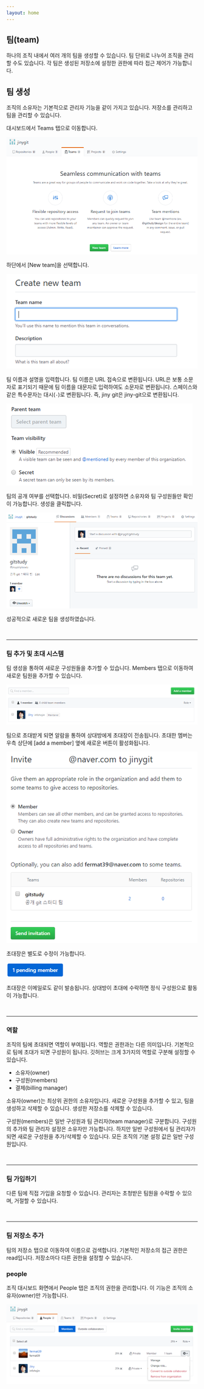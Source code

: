 ```yaml
---
layout: home
---
```

## 팀(team)
하나의 조직 내에서 여러 개의 팀을 생성할 수 있습니다. 팀 단위로 나누어 조직을 관리할 수도 있습니다. 각 팀은 생성된 저장소에 설정한 권한에 따라 접근 제어가 가능합니다.  

## 팀 생성
조직의 소유자는 기본적으로 관리자 기능을 같이 가지고 있습니다. 저장소를 관리하고 팀을 관리할 수 있습니다.  

대시보드에서 Teams 탭으로 이동합니다.  

![github](./img/team_01.png)  

하단에서 [New team]을 선택합니다.  

![github](./img/team_02.png)  

팀 이름과 설명을 입력합니다. 팀 이름은 URL 접속으로 변환됩니다. URL은 보통 소문자로 표기되기 때문에 팀 이름을 대문자로 입력하여도 소문자로 변환됩니다. 스페이스와 같은 특수문자는 대시(`-`)로 변환됩니다. 즉, jiny git은 jiny-git으로 변환됩니다.  

![github](./img/team_03.png)  

팀의 공개 여부를 선택합니다. 비밀(Secret)로 설정하면 소유자와 팀 구성원들만 확인이 가능합니다. 생성을 클릭합니다.  

![github](./img/team_04.png)  

성공적으로 새로운 팀을 생성하였습니다.  

<br>
<hr>

### 팀 추가 및 초대 시스템
팀 생성을 통하여 새로운 구성원들을 추가할 수 있습니다. Members 탭으로 이동하여 새로운 팀원을 추가할 수 있습니다.  

![github](./img/team_05.png)  

팀으로 초대받게 되면 알람을 통하여 상대방에게 초대장이 전송됩니다. 초대한 멤버는 우측 상단에 [add a member] 옆에 새로운 버튼이 활성화됩니다.  

![github](./img/team_06.png)  

초대장은 별도로 수정이 가능합니다.  

![github](./img/team_07.png)  

초대장은 이메일로도 같이 발송됩니다. 상대방이 초대에 수락하면 정식 구성원으로 활동이 가능합니다.  

<br>
<hr>

### 역할
조직의 팀에 초대되면 역할이 부여됩니다. 역할은 권한과는 다른 의미입니다. 기본적으로 팀에 초대가 되면 구성원이 됩니다. 
깃허브는 크게 3가지의 역할로 구분해 설정할 수 있습니다.  

* 소유자(owner)
* 구성원(members)
* 결제(billing manager)

소유자(owner)는 최상위 권한의 소유자입니다. 새로운 구성원을 추가할 수 있고, 팀을 생성하고 삭제할 수 있습니다. 생성한 저장소를 삭제할 수 있습니다.  

구성원(members)은 일반 구성원과 팀 관리자(team manager)로 구분합니다. 구성원의 추가와 팀 관리자 설정은 소유자만 가능합니다. 하지만 일반 구성원에서 팀 관리자가 되면 새로운 구성원을 추가/삭제할 수 있습니다. 모든 조직의 기본 설정 값은 일반 구성원입니다.  

<br>
<hr>

### 팀 가입하기
다른 팀에 직접 가입을 요청할 수 있습니다. 관리자는 초청받은 팀원을 수락할 수 있으며, 거절할 수 있습니다.  

<br>
<hr>

### 팀 저장소 추가
팀의 저장소 탭으로 이동하여 이름으로 검색합니다. 기본적인 저장소의 접근 권한은 read입니다. 
저장소마다 다른 권한을 설정할 수 있습니다.  

### people
조직 대시보드 화면에서 People 탭은 조직의 권한을 관리합니다. 이 기능은 조직의 소유자(owner)만 가능합니다.  

![github](./img/team_08.png)  

<br><br><br>